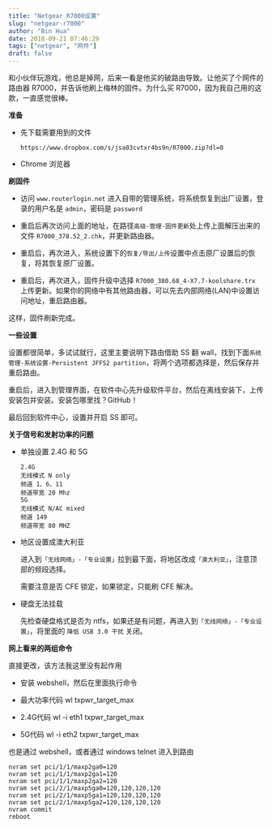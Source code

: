 ```yaml
---
title: "Netgear R7000设置"
slug: "netgear-r7000"
author: "Bin Hua"
date: 2018-09-21 07:46:29
tags: ["netgear", "网件"]
draft: false
---
```


和小伙伴玩游戏，他总是掉网，后来一看是他买的破路由导致。让他买了个网件的路由器 R7000，并告诉他刷上梅林的固件。为什么买 R7000，因为我自己用的这款，一直感觉很棒。

**准备**

- 先下载需要用到的文件

    ```
    https://www.dropbox.com/s/jsa03cvtxr4bs9n/R7000.zip?dl=0
    ```

- Chrome 浏览器

**刷固件**
 
- 访问 `www.routerlogin.net` 进入自带的管理系统，将系统恢复到出厂设置，登录的用户名是 `admin`，密码是 `password` 

- 重启后再次访问上面的地址，在路径`高级-管理-固件更新`处上传上面解压出来的文件 `R7000_378.52_2.chk`，并更新路由器。 

- 重启后，再次进入，系统设置下的`恢复/导出/上传`设置中点击原厂设置后的恢复，将其恢复原厂设置。 

- 重启后，再次进入，固件升级中选择 `R7000_380.68_4-X7.7-koolshare.trx` 上传更新。如果你的网络中有其他路由器，可以先去内部网络(LAN)中设置访问地址，重启路由器。 

这样，固件刷新完成。

**一些设置**

设置都很简单，多试试就行，这里主要说明下路由借助 SS 翻 wall，找到下面`系统管理-系统设置-Persistent JFFS2 partition`，将两个选项都选择是，然后保存并重启路由。

重启后，进入到管理界面，在软件中心先升级软件平台，然后在离线安装下，上传安装包并安装。安装包哪里找？GitHub！

最后回到软件中心，设置并开启 SS 即可。

**关于信号和发射功率的问题**

- 单独设置 2.4G 和 5G

    ```
    2.4G
    无线模式 N only
    频道 1、6、11
    频道带宽 20 Mhz
    5G
    无线模式 N/AC mixed
    频道 149
    频道带宽 80 MHZ
    ```

- 地区设置成澳大利亚
		 
    进入到`「无线网络」-「专业设置」`拉到最下面，将地区改成`「澳大利亚」`，注意顶部的频段选择。
    
    需要注意是否 CFE 锁定，如果锁定，只能刷 CFE 解决。
    
- 硬盘无法挂载

    先检查硬盘格式是否为 ntfs，如果还是有问题，再进入到`「无线网络」-「专业设置」`，将里面的 `降低 USB 3.0 干扰` 关闭。

**网上看来的两组命令**

直接更改，该方法我这里没有起作用
		
- 安装 webshell，然后在里面执行命令

- 最大功率代码 wl txpwr_target_max

- 2.4G代码 wl -i eth1 txpwr_target_max

- 5G代码 wl -i eth2 txpwr_target_max

也是通过 webshell，或者通过 windows telnet 进入到路由

```
nvram set pci/1/1/maxp2ga0=120 
nvram set pci/1/1/maxp2ga1=120
nvram set pci/1/1/maxp2ga2=120
nvram set pci/2/1/maxp5ga0=120,120,120,120
nvram set pci/2/1/maxp5ga1=120,120,120,120
nvram set pci/2/1/maxp5ga2=120,120,120,120
nvram commit
reboot
```